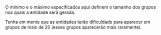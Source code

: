 O mínimo e o máximo especificados aqui definem o tamanho dos grupos nos quais a entidade será gerada.

Tenha em mente que as entidades terão dificuldade para aparecer em grupos de mais de 20 (esses grupos aparecerão mais raramente).